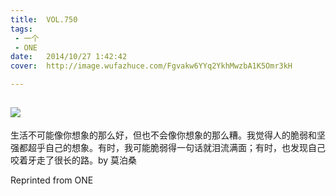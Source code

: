 ```yaml
---
title:	VOL.750
tags:
 - 一个
 - ONE
date:	2014/10/27 1:42:42
cover:	http://image.wufazhuce.com/Fgvakw6YYq2YkhMwzbA1K5Omr3kH

---
```

![](http://image.wufazhuce.com/Fgvakw6YYq2YkhMwzbA1K5Omr3kH)
---

生活不可能像你想象的那么好，但也不会像你想象的那么糟。我觉得人的脆弱和坚强都超乎自己的想象。有时，我可能脆弱得一句话就泪流满面；有时，也发现自己咬着牙走了很长的路。by 莫泊桑
 
Reprinted from ONE
